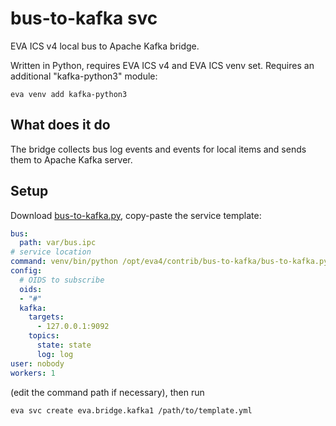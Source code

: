 # bus-to-kafka svc

EVA ICS v4 local bus to Apache Kafka bridge.

Written in Python, requires EVA ICS v4 and EVA ICS venv set. Requires an
additional "kafka-python3" module:

```
eva venv add kafka-python3
```

## What does it do

The bridge collects bus log events and events for local items and sends them to
Apache Kafka server.

## Setup

Download [bus-to-kafka.py](bus-to-kafka.py), copy-paste the service template:

```yaml
bus:
  path: var/bus.ipc
# service location
command: venv/bin/python /opt/eva4/contrib/bus-to-kafka/bus-to-kafka.py
config:
  # OIDS to subscribe
  oids:
  - "#"
  kafka:
    targets:
      - 127.0.0.1:9092
    topics:
      state: state
      log: log
user: nobody
workers: 1
```

(edit the command path if necessary), then run

```shell
eva svc create eva.bridge.kafka1 /path/to/template.yml
```
